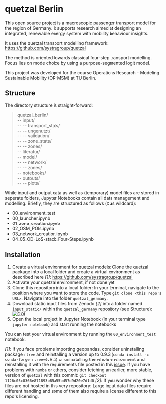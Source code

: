 # quetzal Berlin
This open source project is a macroscopic passenger transport model for the region of Germany. It supports research aimed at designing an integrated, renewable energy system with mobility behaviour insights.

It uses the quetzal transport modelling framework: https://github.com/systragroup/quetzal

The method is oriented towards classical four-step transport modelling. Focus lies on mode choice by using a purpose-segmented logit model.

This project was developed for the course Operations Research - Modeling Sustainable Mobility (OR-MSM) at TU Berlin.

## Structure

The directory structure is straight-forward:
> quetzal_berlin/</br>
> -- input/</br>
> -- --  transport_stats/</br>
> -- --  ungenutzt/</br>
> -- --  validation/</br>
> -- --  zone_stats/</br>
> -- --  zones/</br> 
> -- literatur/</br>
> -- model/</br>
> -- -- network/</br> 
> -- -- zones/</br> 
> -- notebooks/</br>
> -- outputs/</br>
> -- --  plots/</br> 

While input and output data as well as (temporary) model files are stored in seperate folders, Jupyter Notebooks contain all data management and modelling. Briefly, they are structured as follows (`X` as wildcard):
*  00_environment_test
*  00_launcher.ipynb
*  01_zone_creation.ipynb
*  02_OSM_POIs.ipynb
*  03_network_creation.ipynb
*  04_05_OD-LoS-stack_Four-Steps.ipynb

## Installation

1. Create a virtual environment for quetzal models: Clone the quetzal package into a local folder and create a virtual environment as described here *[1]*: https://github.com/systragroup/quetzal
2. Activate your quetzal environment, if not done yet
3. Clone this repository into a local folder: In your terminal, navigate to the position where you want to store the code. Type `git clone <this repo's URL>`. Navigate into the folder `quetzal_germany`.
4. Download static input files from Zenodo *[2]* into a folder named `input_static/` within the `quetzal_germany` repository (see Structure): [![DOI](https://zenodo.org/badge/DOI/10.5281/zenodo.5659679.svg)](https://doi.org/10.5281/zenodo.5659679)
5. Open the local project in Jupyter Notebook (in your terminal type `jupyter notebook`) and start running the notebooks

You can test your virtual environment by running the `00_environment_test` notebook.

*[1]*: If you face problems importing geopandas, consider uninstalling package `rtree` and reinstalling a version up to 0.9.3 (`conda install -c conda-forge rtree=0.9.3`) or uninstalling the whole environment and reinstalling it with the requirements file posted in this [issue](https://github.com/systragroup/quetzal/issues/45). If you have problems with `numba` or others, consider fetching an earlier, more stable, version of `quetzal` with this commit: `git checkout 1126c05c8366e871893b85a55bd57d9d20e7d1d0`
*[2]*: If you wonder why these files are not hosted in this very repository: Large input data files require different handling and some of them also require a license different to this repo's licensing.
